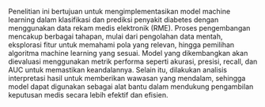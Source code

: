 Penelitian ini bertujuan untuk mengimplementasikan model machine learning dalam klasifikasi dan prediksi penyakit diabetes dengan menggunakan data rekam medis elektronik (RME). Proses pengembangan mencakup berbagai tahapan, mulai dari pengolahan data mentah, eksplorasi fitur untuk memahami pola yang relevan, hingga pemilihan algoritma machine learning yang sesuai. Model yang dikembangkan akan dievaluasi menggunakan metrik performa seperti akurasi, presisi, recall, dan AUC untuk memastikan keandalannya. Selain itu, dilakukan analisis interpretasi hasil untuk memberikan wawasan yang mendalam, sehingga model dapat digunakan sebagai alat bantu dalam mendukung pengambilan keputusan medis secara lebih efektif dan efisien.
